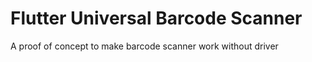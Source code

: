 # Flutter Universal Barcode Scanner

A proof of concept to make barcode scanner work without driver

